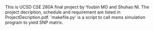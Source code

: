 This is UCSD CSE 280A final project by Youbin MO and Shuhao NI. 
The project decription, schedule and requirement are listed in ProjectDecription.pdf.
'makefile.py' is a script to call msms simulation program to yield SNP matrix.
